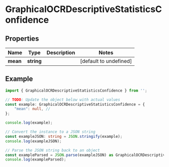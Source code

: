 
# GraphicalOCRDescriptiveStatisticsConfidence


## Properties

Name | Type | Description | Notes
------------ | ------------- | ------------- | -------------
**mean** | **string** |  | [default to undefined]

## Example

```typescript
import { GraphicalOCRDescriptiveStatisticsConfidence } from '';

// TODO: Update the object below with actual values
const example: GraphicalOCRDescriptiveStatisticsConfidence = {
    "mean": null, // 
};

console.log(example);

// Convert the instance to a JSON string
const exampleJSON: string = JSON.stringify(example);
console.log(exampleJSON);

// Parse the JSON string back to an object
const exampleParsed = JSON.parse(exampleJSON) as GraphicalOCRDescriptiveStatisticsConfidence;
console.log(exampleParsed);
```




